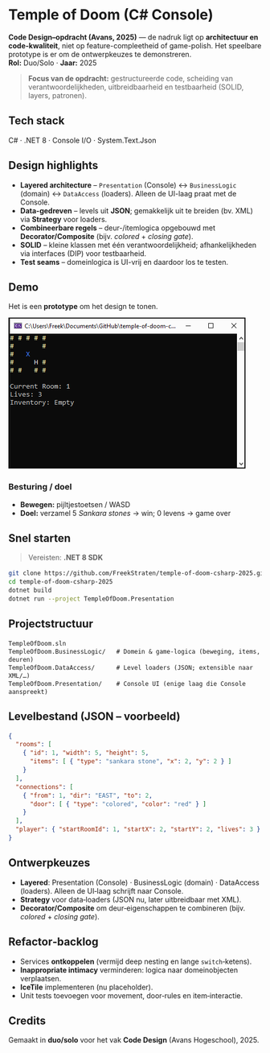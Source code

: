 # Temple of Doom (C# Console)

**Code Design–opdracht (Avans, 2025)** — de nadruk ligt op **architectuur en code-kwaliteit**, niet op feature-compleetheid of game-polish. Het speelbare prototype is er om de ontwerpkeuzes te demonstreren.  
**Rol:** Duo/Solo · **Jaar:** 2025

> **Focus van de opdracht:** gestructureerde code, scheiding van verantwoordelijkheden, uitbreidbaarheid en testbaarheid (SOLID, layers, patronen).

## Tech stack
C# · .NET 8 · Console I/O · System.Text.Json

## Design highlights
- **Layered architecture** – `Presentation` (Console) ↔ `BusinessLogic` (domain) ↔ `DataAccess` (loaders). Alleen de UI-laag praat met de Console.
- **Data-gedreven** – levels uit **JSON**; gemakkelijk uit te breiden (bv. XML) via **Strategy** voor loaders.
- **Combineerbare regels** – deur-/itemlogica opgebouwd met **Decorator/Composite** (bijv. *colored* + *closing gate*).
- **SOLID** – kleine klassen met één verantwoordelijkheid; afhankelijkheden via interfaces (DIP) voor testbaarheid.
- **Test seams** – domeinlogica is UI-vrij en daardoor los te testen.

## Demo
Het is een **prototype** om het design te tonen.

![Gameplay](docs/demo.gif)

### Besturing / doel
- **Bewegen:** pijltjestoetsen / WASD  
- **Doel:** verzamel 5 *Sankara stones* → win; 0 levens → game over

## Snel starten
> Vereisten: **.NET 8 SDK**

```bash
git clone https://github.com/FreekStraten/temple-of-doom-csharp-2025.git
cd temple-of-doom-csharp-2025
dotnet build
dotnet run --project TempleOfDoom.Presentation
```

## Projectstructuur
```
TempleOfDoom.sln
TempleOfDoom.BusinessLogic/   # Domein & game‑logica (beweging, items, deuren)
TempleOfDoom.DataAccess/      # Level loaders (JSON; extensible naar XML/…)
TempleOfDoom.Presentation/    # Console UI (enige laag die Console aanspreekt)
```

## Levelbestand (JSON – voorbeeld)
```json
{
  "rooms": [
    { "id": 1, "width": 5, "height": 5,
      "items": [ { "type": "sankara stone", "x": 2, "y": 2 } ]
    }
  ],
  "connections": [
    { "from": 1, "dir": "EAST", "to": 2,
      "door": [ { "type": "colored", "color": "red" } ]
    }
  ],
  "player": { "startRoomId": 1, "startX": 2, "startY": 2, "lives": 3 }
}
```

## Ontwerpkeuzes
- **Layered**: Presentation (Console) · BusinessLogic (domain) · DataAccess (loaders). Alleen de UI‑laag schrijft naar Console.
- **Strategy** voor data‑loaders (JSON nu, later uitbreidbaar met XML).
- **Decorator/Composite** om deur‑eigenschappen te combineren (bijv. *colored* + *closing gate*).

## Refactor‑backlog
- Services **ontkoppelen** (vermijd deep nesting en lange `switch`‑ketens).
- **Inappropriate intimacy** verminderen: logica naar domeinobjecten verplaatsen.
- **IceTile** implementeren (nu placeholder).
- Unit tests toevoegen voor movement, door‑rules en item‑interactie.

## Credits
Gemaakt in **duo/solo** voor het vak **Code Design** (Avans Hogeschool), 2025.
